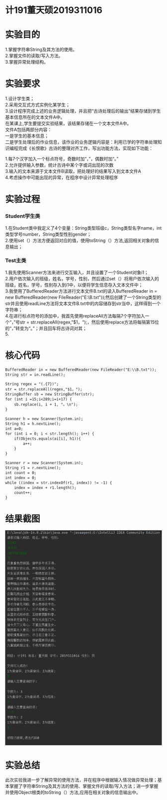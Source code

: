 # 计191董天硕2019311016
# 实验目的
1.掌握字符串String及其方法的使用。  
2.掌握文件的读取/写入方法。  
3.掌握异常处理结构。  
# 实验要求
1.设计学生类；  
2.采用交互式方式实例化某学生；  
3.设计程序完成上述的业务逻辑处理，并且把“古诗处理后的输出”结果存储到学生基本信息所在的文本文件A中。  
  在某课上,学生要提交实验结果，该结果存储在一个文本文件A中。  
    文件A包括两部分内容：  
    一是学生的基本信息；  
    二是学生处理后的作业信息，该作业的业务逻辑内容是：利用已学的字符串处理知识编程完成《长恨歌》古诗的整理对齐工作，写出功能方法，实现如下功能：  

  1.每7个汉字加入一个标点符号，奇数时加“，”，偶数时加“。”  
  2.允许提供输入参数，统计古诗中某个字或词出现的次数  
  3.输入的文本来源于文本文件B读取，把处理好的结果写入到文本文件A  
  4.考虑操作中可能出现的异常，在程序中设计异常处理程序  
# 实验过程
### Student学生类
1.在Student类中我定义了4个变量：String类型班级c，String类型名字name，int类型学号number，String类型性别gender；  
2.使用set（）方法方便返回对应的值，使用toString（）方法,返回相关对象的信息输出；  
### Test主类
1.我先使用Scanner方法来进行交互输入，并且设置了一个Student对象i1；  
2.用户依次输入的班级，姓名，学号，性别，然后通过set（）将用户依次输入的班级，姓名，学号，性别存入到i1中，以便将学生信息存入文本文件中；  
3.我使用了BufferedReader方法进行文本文件B.txt的读入BufferedReader in = new BufferedReader(new FileReader("E:\\B.txt"));然后创建了一个String类型的str并且使用readLine方法将文本文件B.txt中的内容储存到str当中，这样得到一个字符串；  
4.在进行标点符号的添加中，我首先使用replaceAll方法每隔7个字符加入一个“，”号str = str.replaceAll(regex,"$1，");，然后使用replace方法将每隔第15位的“，”转变为“。”；并且回车将古诗词对其；  
5.

# 核心代码
```
BufferedReader in = new BufferedReader(new FileReader("E:\\B.txt"));
String str = in.readLine();
```
```
String regex = "(.{7})";
str = str.replaceAll(regex,"$1，");
StringBuffer sb = new StringBuffer(str);
for (int i =15;i<289;i=i+17) {
    sb.replace(i, i + 1, "。\n");
}
```
```
Scanner h = new Scanner(System.in);
String h1 = h.nextLine();
int a=0;
for (int i = 0; i < str.length(); i++) {
    if(Objects.equals(ai[i], h1)){
        a++;
    }
}
```
```
Scanner r = new Scanner(System.in);
String r1 = r.nextLine();
int count = 0;
int index = 0;
while ((index = str.indexOf(r1, index)) != -1) {
    index = index + r1.length();
    count++;
}
```
# 结果截图
![实验结果截图](https://github.com/dongtianshuo/dongtianshuo5/blob/main/FK4NX2YL%24VZSMZFUQ%7BESSD9.png)
# 实验总结
此次实验我进一步了解异常的使用方法，并在程序中根据输入情况做异常处理；基本掌握了字符串String及其方法的使用、掌握文件的读取/写入方法；进一步掌握并使用Object根类的toString（）方法,应用在相关对象的信息输出中。
